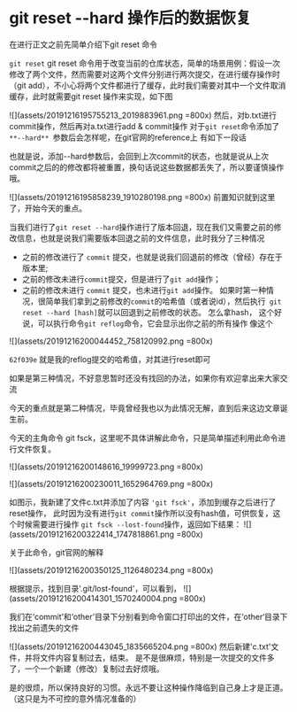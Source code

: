 # git reset --hard 操作后的数据恢复

在进行正文之前先简单介绍下git reset 命令

`git reset`
git reset 命令用于改变当前的仓库状态，简单的场景用例：假设一次修改了两个文件，然而需要对这两个文件分别进行两次提交，在进行缓存操作时（git add），不小心将两个文件都进行了缓存，此时我们需要对其中一个文件取消缓存，此时就需要git reset 操作来实现，如下图

![](assets/20191216195755213_2019883961.png =800x)
然后，对b.txt进行commit操作，然后再对a.txt进行add & commit操作
对于`git reset`命令添加了`**--hard** `参数后会怎样呢，在git官网的reference上 有如下一段话

也就是说，添加--hard参数后，会回到上次commit的状态，也就是说从上次commit之后的的修改都将被重置，换句话说这些数据都丢失了，所以要谨慎操作哦。

![](assets/20191216195858239_1910280198.png =800x)
前置知识就到这里了，开始今天的重点。

当我们进行了`git reset --hard`操作进行了版本回退，现在我们又需要之前的修改信息，也就是说我们需要版本回退之前的文件信息，此时我分了三种情况

- 之前的修改进行了 `commit` 提交，也就是说我们回退前的修改（曾经）存在于版本里;
- 之前的修改未进行`commit`提交，但是进行了` git add `操作；
- 之前的修改未进行 `commit` 提交，也未进行`git add`操作。
如果时第一种情况，很简单我们拿到之前修改的`commit`的哈希值（或者说id），然后执行` git reset --hard [hash]`就可以回退到之前修改的状态。 怎么拿hash， 这个好说，可以执行命令`git reflog`命令，它会显示出你之前的所有操作 像这个

![](assets/20191216200044452_758120992.png =800x)

`62f039e` 就是我的reflog提交的哈希值，对其进行reset即可

如果是第三种情况，不好意思暂时还没有找回的办法，如果你有欢迎拿出来大家交流

今天的重点就是第二种情况，毕竟曾经我也以为此情况无解，直到后来这边文章诞生前。

今天的主角命令 git fsck，这里呢不具体讲解此命令，只是简单描述利用此命令进行文件恢复。


![](assets/20191216200148616_19999723.png =800x)

![](assets/20191216200230011_1652964769.png =800x)

如图示，我新建了文件c.txt并添加了内容 `'git fsck'`，添加到缓存之后进行了reset操作， 此时因为没有进行`git commit`操作所以没有hash值，可供恢复，这个时候需要进行操作 `git fsck --lost-found`操作，返回如下结果：
![](assets/20191216200322414_1747818861.png =800x)



关于此命令，git官网的解释

![](assets/20191216200350125_1126480234.png =800x)

根据提示，找到目录'.git/lost-found'，可以看到，
![](assets/20191216200414301_1570240004.png =800x)

我们在‘commit’和‘other’目录下分别看到命令窗口打印出的文件，在‘other‘目录下找出之前遗失的文件

![](assets/20191216200443045_1835665204.png =800x)
然后新建'c.txt'文件，并将文件内容复制过去，结束。
是不是很麻烦，特别是一次提交的文件多了，一个一个新建（修改）复制过去好烦哦。

是的很烦，所以保持良好的习惯。永远不要让这种操作降临到自己身上才是正道。（这只是为不可控的意外情况准备的）
